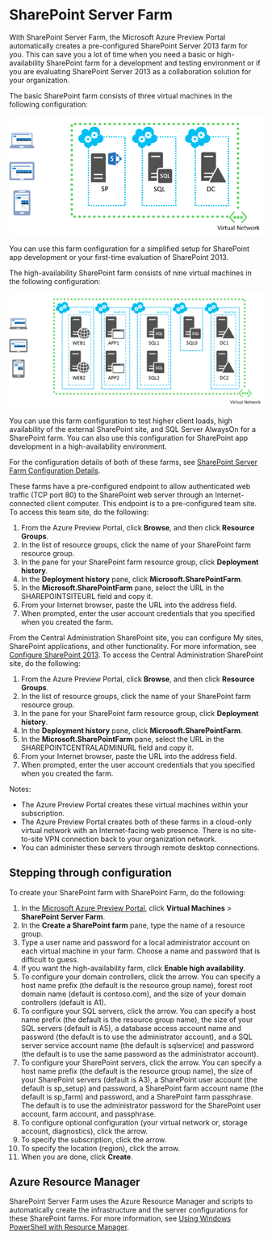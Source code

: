 <properties title="SharePoint Server Farm" pageTitle="SharePoint Server Farm" description="Describes the new SharePoint Server Farm feature available in the Azure Preview Portal" metaKeywords="" services="virtual-machines" solutions="" documentationCenter="" authors="josephd" videoId="" scriptId="" manager="timlt"/>

<tags ms.service="virtual-machines" ms.workload="infrastructure-services" ms.tgt_pltfrm="vm-sharepoint" ms.devlang="na" ms.topic="article" ms.date="08/06/2014" ms.author="josephd"></tags>

# SharePoint Server Farm

With SharePoint Server Farm, the Microsoft Azure Preview Portal automatically creates a pre-configured SharePoint Server 2013 farm for you. This can save you a lot of time when you need a basic or high-availability SharePoint farm for a development and testing environment or if you are evaluating SharePoint Server 2013 as a collaboration solution for your organization.

The basic SharePoint farm consists of three virtual machines in the following configuration:

![sharepointfarm][sharepointfarm]

You can use this farm configuration for a simplified setup for SharePoint app development or your first-time evaluation of SharePoint 2013.

The high-availability SharePoint farm consists of nine virtual machines in the following configuration:

![sharepointfarm][1]

You can use this farm configuration to test higher client loads, high availability of the external SharePoint site, and SQL Server AlwaysOn for a SharePoint farm. You can also use this configuration for SharePoint app development in a high-availability environment.

For the configuration details of both of these farms, see [SharePoint Server Farm Configuration Details][SharePoint Server Farm Configuration Details].

These farms have a pre-configured endpoint to allow authenticated web traffic (TCP port 80) to the SharePoint web server through an Internet-connected client computer. This endpoint is to a pre-configured team site. To access this team site, do the following:

1.  From the Azure Preview Portal, click **Browse**, and then click **Resource Groups**.
2.  In the list of resource groups, click the name of your SharePoint farm resource group.
3.  In the pane for your SharePoint farm resource group, click **Deployment history**.
4.  In the **Deployment history** pane, click **Microsoft.SharePointFarm**.
5.  In the **Microsoft.SharePointFarm** pane, select the URL in the SHAREPOINTSITEURL field and copy it.
6.  From your Internet browser, paste the URL into the address field.
7.  When prompted, enter the user account credentials that you specified when you created the farm.

From the Central Administration SharePoint site, you can configure My sites, SharePoint applications, and other functionality. For more information, see [Configure SharePoint 2013][Configure SharePoint 2013]. To access the Central Administration SharePoint site, do the following:

1.  From the Azure Preview Portal, click **Browse**, and then click **Resource Groups**.
2.  In the list of resource groups, click the name of your SharePoint farm resource group.
3.  In the pane for your SharePoint farm resource group, click **Deployment history**.
4.  In the **Deployment history** pane, click **Microsoft.SharePointFarm**.
5.  In the **Microsoft.SharePointFarm** pane, select the URL in the SHAREPOINTCENTRALADMINURL field and copy it.
6.  From your Internet browser, paste the URL into the address field.
7.  When prompted, enter the user account credentials that you specified when you created the farm.

Notes:

-   The Azure Preview Portal creates these virtual machines within your subscription.
-   The Azure Preview Portal creates both of these farms in a cloud-only virtual network with an Internet-facing web presence. There is no site-to-site VPN connection back to your organization network.
-   You can administer these servers through remote desktop connections.

## Stepping through configuration

To create your SharePoint farm with SharePoint Farm, do the following:

1.  In the [Microsoft Azure Preview Portal][Microsoft Azure Preview Portal], click **Virtual Machines** \> **SharePoint Server Farm**.
2.  In the **Create a SharePoint farm** pane, type the name of a resource group.
3.  Type a user name and password for a local administrator account on each virtual machine in your farm. Choose a name and password that is difficult to guess.
4.  If you want the high-availability farm, click **Enable high availability**.
5.  To configure your domain controllers, click the arrow. You can specify a host name prefix (the default is the resource group name), forest root domain name (default is contoso.com), and the size of your domain controllers (default is A1).
6.  To configure your SQL servers, click the arrow. You can specify a host name prefix (the default is the resource group name), the size of your SQL servers (default is A5), a database access account name and password (the default is to use the administrator account), and a SQL server service account name (the default is sqlservice) and password (the default is to use the same password as the administrator account).
7.  To configure your SharePoint servers, click the arrow. You can specify a host name prefix (the default is the resource group name), the size of your SharePoint servers (default is A3), a SharePoint user account (the default is sp\_setup) and password, a SharePoint farm account name (the default is sp\_farm) and password, and a SharePoint farm passphrase. The default is to use the administrator password for the SharePoint user account, farm account, and passphrase.
8.  To configure optional configuration (your virtual network or, storage account, diagnostics), click the arrow.
9.  To specify the subscription, click the arrow.
10. To specify the location (region), click the arrow.
11. When you are done, click **Create**.

## Azure Resource Manager

SharePoint Server Farm uses the Azure Resource Manager and scripts to automatically create the infrastructure and the server configurations for these SharePoint farms. For more information, see [Using Windows PowerShell with Resource Manager][Using Windows PowerShell with Resource Manager].

  [sharepointfarm]: ./media/virtual-machines-sharepoint-farm-azure-preview/SPFarm_Basic.png
  [1]: ./media/virtual-machines-sharepoint-farm-azure-preview/SPFarm_HighAvail.png
  [SharePoint Server Farm Configuration Details]: ../virtual-machines-sharepoint-farm-config-azure-preview/
  [Configure SharePoint 2013]: http://technet.microsoft.com/library/ee836142.aspx
  [Microsoft Azure Preview Portal]: https://portal.azure.com/
  [Using Windows PowerShell with Resource Manager]: http://azure.microsoft.com/en-us/documentation/articles/powershell-azure-resource-manager/
